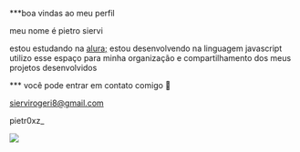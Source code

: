 ***boa vindas ao meu perfil

meu nome é pietro siervi 

estou estudando na [alura;](https://www.alura.com.br)
estou desenvolvendo na linguagem javascript
utilizo esse espaço para minha organização e compartilhamento dos meus projetos desenvolvidos

*** você pode entrar em contato comigo 📩 

siervirogeri8@gmail.com

pietr0xz_

![](![image](https://github.com/user-attachments/assets/d38f1ccc-dedc-4401-b7e8-d7878f14bb37)
)
